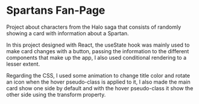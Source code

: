 # Spartans Fan-Page

Project about characters from the Halo saga that consists of randomly showing a card with information about a Spartan.

In this project designed with React, the useState hook was mainly used to make card changes with a button, passing the information to the different components that make up the app, I also used conditional rendering to a lesser extent.

Regarding the CSS, I used some animation to change title color and rotate an icon when the hover pseudo-class is applied to it, I also made the main card show one side by default and with the hover pseudo-class it show the other side using the transform property.
